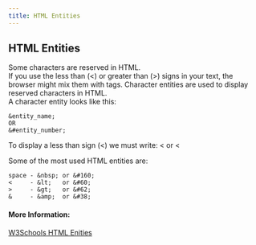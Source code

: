 ```yaml
---
title: HTML Entities
---
```

## HTML Entities
<!-- The article goes here, in GitHub-flavored Markdown. Feel free to add YouTube videos, images, and CodePen/JSBin embeds  -->
Some characters are reserved in HTML.  
If you use the less than (<) or greater than (>) signs in your text, the browser might mix them with tags. 
Character entities are used to display reserved characters in HTML.  
A character entity looks like this:  
```
&entity_name;  
OR  
&#entity_number; 
```
To display a less than sign (<) we must write: &lt; or &#60;

Some of the most used HTML entities are:
```
space - &nbsp; or &#160;
<     - &lt;   or &#60;
>     - &gt;   or &#62;
&     - &amp;  or &#38;
```

#### More Information:
<!-- Please add any articles you think might be helpful to read before writing the article -->
[W3Schools HTML Enities](https://www.w3schools.com/html/html_entities.asp)


